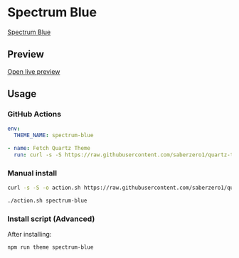 # Spectrum Blue

[Spectrum Blue](https://github.com/ryanjrman)

## Preview

[Open live preview](https://quartz-themes.github.io/spectrum-blue/)

## Usage

### GitHub Actions

```yaml
env:
  THEME_NAME: spectrum-blue
```

```yaml
- name: Fetch Quartz Theme
  run: curl -s -S https://raw.githubusercontent.com/saberzero1/quartz-themes/master/action.sh | bash -s -- $THEME_NAME
```

### Manual install

```bash
curl -s -S -o action.sh https://raw.githubusercontent.com/saberzero1/quartz-themes/master/action.sh

./action.sh spectrum-blue
```

### Install script (Advanced)

After installing:

```bash
npm run theme spectrum-blue
```
